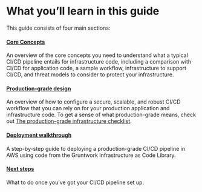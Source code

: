 # What you’ll learn in this guide

This guide consists of four main sections:

<div className="dlist">

#### [Core Concepts](../1-core-concepts/0-why-is-it-important-to-have-ci-cd.md)

An overview of the core concepts you need to understand what a typical CI/CD pipeline entails for infrastructure code,
including a comparison with CI/CD for application code, a sample workflow, infrastructure to support CI/CD, and threat
models to consider to protect your infrastructure.

#### [Production-grade design](../2-production-grade-design/0-use-generic-ci-cd-platforms-as-a-workflow-engine-but-run-infrastructure-deployments-from-within-your-account.md)

An overview of how to configure a secure, scalable, and robust CI/CD workflow that you can rely on for your
production application and infrastructure code. To get a sense of what production-grade means, check out
[The production-grade infrastructure checklist](https://gruntwork.io/guides/foundations/how-to-use-gruntwork-infrastructure-as-code-library#production_grade_infra_checklist).

#### [Deployment walkthrough](../3-deployment-walkthrough/0-pre-requisites.md)

A step-by-step guide to deploying a production-grade CI/CD pipeline in AWS using code from the Gruntwork
Infrastructure as Code Library.

#### [Next steps](../4-next-steps.md)

What to do once you’ve got your CI/CD pipeline set up.

</div>
